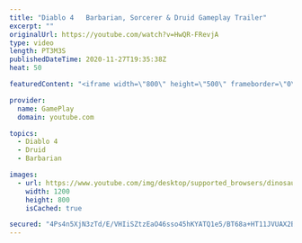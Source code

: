 ```yaml
---
title: "Diablo 4   Barbarian, Sorcerer & Druid Gameplay Trailer"
excerpt: ""
originalUrl: https://youtube.com/watch?v=HwQR-FRevjA
type: video
length: PT3M3S
publishedDateTime: 2020-11-27T19:35:38Z
heat: 50

featuredContent: "<iframe width=\"800\" height=\"500\" frameborder=\"0\" src=\"https://www.youtube.com/embed/HwQR-FRevjA\" allow=\"accelerometer; autoplay; encrypted-media; gyroscope; picture-in-picture\" allowfullscreen></iframe>"

provider:
  name: GamePlay
  domain: youtube.com

topics:
  - Diablo 4
  - Druid
  - Barbarian

images:
  - url: https://www.youtube.com/img/desktop/supported_browsers/dinosaur.png
    width: 1200
    height: 800
    isCached: true

secured: "4Ps4n5XjN3zTd/E/VHIiSZtzEaO46sso45hKYATQ1e5/BT68a+HT11JVUAX2BtEClljakQaLFYIYkgmLrwGTiAH6vt7tQsQ6YCeOjSpM0hwkhMUb96SObC7z1qSlL6T9imj9zOH4SQdL+z1tdOarHqltnn4xUYy9z1dTQFqq3hzXOnr6J26FeBLr36Zrjn0JoYEXnb+lMjvARphHYUunKGTE1+ADLxFOWhdmu7QbIaUppZQKwqrwmurvjo/jnrFUIpgN57aOSjnprwXTtASI9rPhfRrQXR87R2FssUgR+Z3iM7jPmq2c55PoArn/I33ayocY6oGy/S4yK+NC1ycRefmlTlCYp6oHliO7lUKa4Kml/APuxeQpd+2aiuQduO0TUiOARiXl5YAl2lKwL5F1jpjDtfTvV16waMiJTHJp/lI=;Vr5WjSyE91p1s2iTI2PyWA=="
---
```


